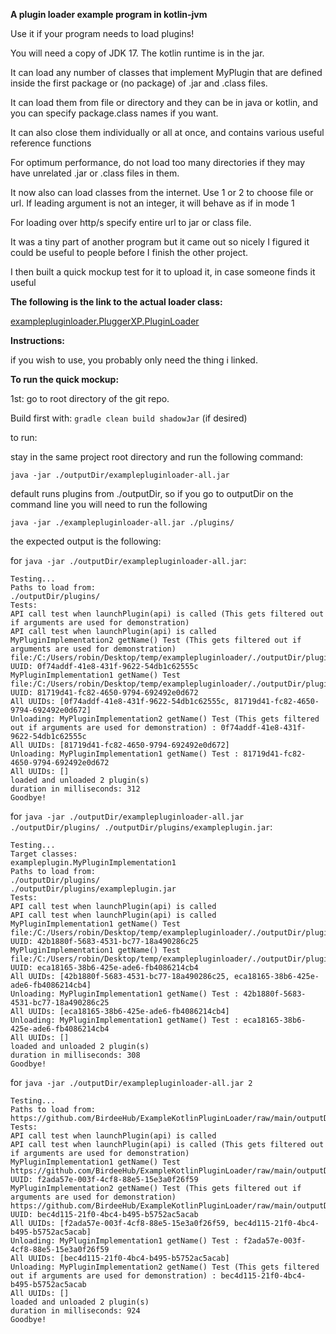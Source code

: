 **A plugin loader example program in kotlin-jvm**

Use it if your program needs to load plugins!

You will need a copy of JDK 17. The kotlin runtime is in the jar.

It can load any number of classes that implement MyPlugin that are defined inside the first package or (no package) of .jar and .class files.

It can load them from file or directory and they can be in java or kotlin, and you can specify package.class names if you want.

It can also close them individually or all at once, and contains various useful reference functions

For optimum performance, do not load too many directories if they may have unrelated .jar or .class files in them.

It now also can load classes from the internet. Use 1 or 2 to choose file or url. If leading argument is not an integer, it will behave as if in mode 1

For loading over http/s specify entire url to jar or class file. 

It was a tiny part of another program but it came out so nicely I figured it could be useful to people before I finish the other project.

I then built a quick mockup test for it to upload it, in case someone finds it useful

**The following is the link to the actual loader class:**

[examplepluginloader.PluggerXP.PluginLoader](examplepluginloader/src/main/kotlin/examplepluginloader/PluggerXP/PluginLoader.kt)

**Instructions:**

if you wish to use, you probably only need the thing i linked.

**To run the quick mockup:**

1st: go to root directory of the git repo.

Build first with: ```gradle clean build shadowJar``` (if desired)

to run:

stay in the same project root directory and run the following command:

```java -jar ./outputDir/examplepluginloader-all.jar```

default runs plugins from ./outputDir, so if you go to outputDir on the command line you will need to run the following

```java -jar ./examplepluginloader-all.jar ./plugins/```

the expected output is the following:

for ```java -jar ./outputDir/examplepluginloader-all.jar```:
```
Testing...
Paths to load from:
./outputDir/plugins/
Tests:
API call test when launchPlugin(api) is called (This gets filtered out if arguments are used for demonstration)
API call test when launchPlugin(api) is called
MyPluginImplementation2 getName() Test (This gets filtered out if arguments are used for demonstration)
file:/C:/Users/robin/Desktop/temp/examplepluginloader/./outputDir/plugins/exampleplugin.jar
UUID: 0f74addf-41e8-431f-9622-54db1c62555c
MyPluginImplementation1 getName() Test
file:/C:/Users/robin/Desktop/temp/examplepluginloader/./outputDir/plugins/exampleplugin.jar
UUID: 81719d41-fc82-4650-9794-692492e0d672
All UUIDs: [0f74addf-41e8-431f-9622-54db1c62555c, 81719d41-fc82-4650-9794-692492e0d672]
Unloading: MyPluginImplementation2 getName() Test (This gets filtered out if arguments are used for demonstration) : 0f74addf-41e8-431f-9622-54db1c62555c
All UUIDs: [81719d41-fc82-4650-9794-692492e0d672]
Unloading: MyPluginImplementation1 getName() Test : 81719d41-fc82-4650-9794-692492e0d672
All UUIDs: []
loaded and unloaded 2 plugin(s)
duration in milliseconds: 312
Goodbye!
```

for ```java -jar ./outputDir/examplepluginloader-all.jar ./outputDir/plugins/ ./outputDir/plugins/exampleplugin.jar```:
```
Testing...
Target classes:
exampleplugin.MyPluginImplementation1
Paths to load from:
./outputDir/plugins/
./outputDir/plugins/exampleplugin.jar
Tests:
API call test when launchPlugin(api) is called
API call test when launchPlugin(api) is called
MyPluginImplementation1 getName() Test
file:/C:/Users/robin/Desktop/temp/examplepluginloader/./outputDir/plugins/exampleplugin.jar
UUID: 42b1880f-5683-4531-bc77-18a490286c25
MyPluginImplementation1 getName() Test
file:/C:/Users/robin/Desktop/temp/examplepluginloader/./outputDir/plugins/exampleplugin.jar
UUID: eca18165-38b6-425e-ade6-fb4086214cb4
All UUIDs: [42b1880f-5683-4531-bc77-18a490286c25, eca18165-38b6-425e-ade6-fb4086214cb4]
Unloading: MyPluginImplementation1 getName() Test : 42b1880f-5683-4531-bc77-18a490286c25
All UUIDs: [eca18165-38b6-425e-ade6-fb4086214cb4]
Unloading: MyPluginImplementation1 getName() Test : eca18165-38b6-425e-ade6-fb4086214cb4
All UUIDs: []
loaded and unloaded 2 plugin(s)
duration in milliseconds: 308
Goodbye!
```

for ```java -jar ./outputDir/examplepluginloader-all.jar 2```
```
Testing...
Paths to load from:
https://github.com/BirdeeHub/ExampleKotlinPluginLoader/raw/main/outputDir/plugins/exampleplugin.jar
Tests:
API call test when launchPlugin(api) is called
API call test when launchPlugin(api) is called (This gets filtered out if arguments are used for demonstration)
MyPluginImplementation1 getName() Test
https://github.com/BirdeeHub/ExampleKotlinPluginLoader/raw/main/outputDir/plugins/exampleplugin.jar
UUID: f2ada57e-003f-4cf8-88e5-15e3a0f26f59
MyPluginImplementation2 getName() Test (This gets filtered out if arguments are used for demonstration)
https://github.com/BirdeeHub/ExampleKotlinPluginLoader/raw/main/outputDir/plugins/exampleplugin.jar
UUID: bec4d115-21f0-4bc4-b495-b5752ac5acab
All UUIDs: [f2ada57e-003f-4cf8-88e5-15e3a0f26f59, bec4d115-21f0-4bc4-b495-b5752ac5acab]
Unloading: MyPluginImplementation1 getName() Test : f2ada57e-003f-4cf8-88e5-15e3a0f26f59
All UUIDs: [bec4d115-21f0-4bc4-b495-b5752ac5acab]
Unloading: MyPluginImplementation2 getName() Test (This gets filtered out if arguments are used for demonstration) : bec4d115-21f0-4bc4-b495-b5752ac5acab
All UUIDs: []
loaded and unloaded 2 plugin(s)
duration in milliseconds: 924
Goodbye!
```